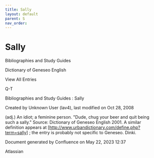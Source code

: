 ```yaml
---
title: Sally
layout: default
parent: S
nav_order:
---
```


# Sally

Bibliographies and Study Guides

Dictionary of Geneseo English

View All Entries

Q-T

Bibliographies and Study Guides : Sally

Created by  Unknown User (lav4), last modified on Oct 28, 2008

(adj.) An idiot; a feminine person. &quot;Dude, chug your beer and quit being such a sally.&quot; Source: Dictionary of Geneseo English 2001. A similar definition appears at [http://www.urbandictionary.com/define.php?term=sally] ; the entry is probably not specific to Geneseo. Dinki.

Document generated by Confluence on May 22, 2023 12:37

Atlassian
